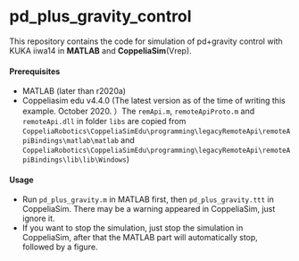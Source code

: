 # pd_plus_gravity_control

This repository contains the code for simulation of pd+gravity control with KUKA iiwa14 in **MATLAB** and **CoppeliaSim**(Vrep).



#### Prerequisites

* MATLAB (later than r2020a)
* Coppeliasim edu v4.4.0 (The latest version as of the time of writing this example. October 2020. ）The `remApi.m`, `remoteApiProto.m` and `remoteApi.dll` in folder `libs` are copied from `CoppeliaRobotics\CoppeliaSimEdu\programming\legacyRemoteApi\remoteApiBindings\matlab\matlab` and `CoppeliaRobotics\CoppeliaSimEdu\programming\legacyRemoteApi\remoteApiBindings\lib\lib\Windows`)



#### Usage

* Run `pd_plus_gravity.m` in MATLAB first, then `pd_plus_gravity.ttt` in CoppeliaSim. There may be a warning appeared in CoppeliaSim, just ignore it.
* If you want to stop the simulation, just stop the simulation in CoppeliaSim, after that the MATLAB part will automatically stop, followed by a figure.



